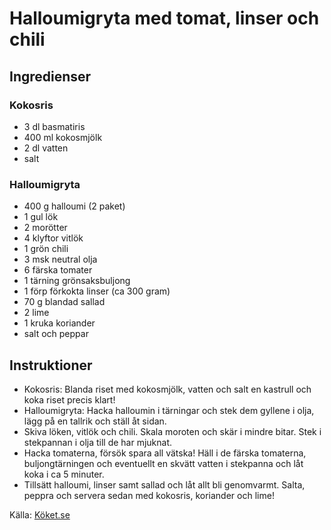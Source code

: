 # Halloumigryta med tomat, linser och chili

## Ingredienser

### Kokosris
* 3 dl basmatiris
* 400 ml kokosmjölk
* 2 dl vatten
* salt

### Halloumigryta
* 400 g halloumi (2 paket)
* 1 gul lök
* 2 morötter
* 4 klyftor vitlök
* 1 grön chili
* 3 msk neutral olja
* 6 färska tomater
* 1 tärning grönsaksbuljong
* 1 förp förkokta linser (ca 300 gram)
* 70 g blandad sallad
* 2 lime
* 1 kruka koriander
* salt och peppar

## Instruktioner

* Kokosris: Blanda riset med kokosmjölk, vatten och salt en kastrull och koka riset precis klart!
* Halloumigryta: Hacka halloumin i tärningar och stek dem gyllene i olja, lägg på en tallrik och ställ åt sidan.
* Skiva löken, vitlök och chili. Skala moroten och skär i mindre bitar. Stek i stekpannan i olja till de har mjuknat.
* Hacka tomaterna, försök spara all vätska! Häll i de färska tomaterna, buljongtärningen och eventuellt en skvätt vatten i stekpanna och låt koka i ca 5 minuter.
* Tillsätt halloumi, linser samt sallad och låt allt bli genomvarmt. Salta, peppra och servera sedan med kokosris, koriander och lime!

Källa: [Köket.se](https://www.koket.se/halloumigryta-med-tomat-linser-och-chili)